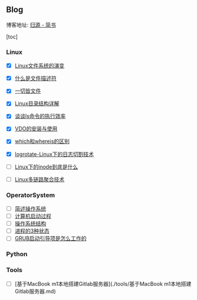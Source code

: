 ## Blog

博客地址: [归源 - 简书](https://www.jianshu.com/u/c68fc45881f2)

[toc]

### Linux

- [x] [Linux文件系统的演变](./Linux/Linux文件系统的演变.md)
- [x] [什么是文件描述符](./Linux/什么是文件描述符.md)
- [x] [一切皆文件](./Linux/一切皆文件.md)
- [x] [Linux目录结构详解](./Linux/Linux目录结构详解.md)
- [x] [谈谈ls命令的执行效率](./Linux/谈谈ls命令的执行效率.md)
- [x] [VDO的安装与使用](./Linux/VDO的安装与使用.md)
- [x] [which和whereis的区别](./Linux/which和whereis的区别.md)
- [x] [logrotate-Linux下的日志切割技术](./Linux/logrotate-Linux下的日志切割技术.md)
- [ ] [Linux下的inode到底是什么](./Linux/Linux下的inode到底是什么.md)
- [ ] [Linux多链路聚合技术](./Linux/Linux多链路聚合技术.md)



### OperatorSystem

- [ ] [简述操作系统](./操作系统/简述操作系统.md)
- [ ] [计算机启动过程](./操作系统/计算机启动过程.md)
- [ ] [操作系统结构](./操作系统/操作系统结构.md)
- [ ] [进程的3种状态](./操作系统/进程的3种状态.md)
- [ ] [GRUB启动引导项是怎么工作的](./操作系统/GRUB启动引导项是怎么工作的.md)

### Python



### Tools

- [ ] [基于MacBook m1本地搭建Gitlab服务器](./tools/基于MacBook m1本地搭建Gitlab服务器.md)